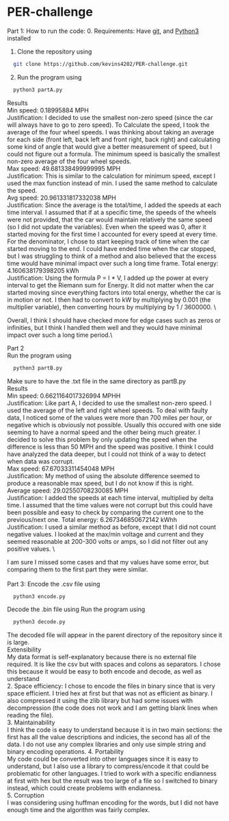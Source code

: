 # PER-challenge
Part 1:
How to run the code:
0. Requirements: Have [git](https://git-scm.com), and [Python3](https://www.python.org/downloads/) installed
1. Clone the repository using 
```sh
  git clone https://github.com/kevins4202/PER-challenge.git
```
2. Run the program using 
```sh
  python3 partA.py
```
Results\
Min speed:  0.18995884 MPH\
Justification: I decided to use the smallest non-zero speed (since the car will always have to go to zero speed). To Calculate the speed, I took the average of the four wheel speeds. I was thinking about taking an average for each side (front left, back left and front right, back right) and calculating some kind of angle that would give a better measurement of speed, but I could not figure out a formula. The minimum speed is basically the smallest non-zero average of the four wheel speeds.\
Max speed:  49.681338499999995 MPH\
Justification: This is similar to the calculation for minimum speed, except I used the max function instead of min. I used the same method to calculate the speed.\
Avg speed:  20.961331817332038 MPH\
Justification: Since the average is the total/time, I added the speeds at each time interval. I assumed that if at a specific time, the speeds of the wheels were not provided, that the car would maintain relatively the same speed (so I did not update the variables). Even when the speed was 0, after it started moving for the first time I accounted for every speed at every time. For the denominator, I chose to start keeping track of time when the car started moving to the end. I could have ended time when the car stopped, but I was struggling to think of a method and also believed that the excess time would have minimal impact over such a long time frame. 
Total energy:  4.160638179398205 kWh\
Justification: Using the formula P = I * V, I added up the power at every interval to get the Riemann sum for Energy. It did not matter when the car started moving since everything factors into total energy, whether the car is in motion or not. I then had to convert to kW by multiplying by 0.001 (the multiplier variable), then converting hours by multiplying by 1 / 3600000. \\

Overall, I think I should have checked more for edge cases such as zeros or infinities, but I think I handled them well and they would have minimal impact over such a long time period.\\

Part 2\
Run the program using 
```sh
  python3 partB.py
```
Make sure to have the .txt file in the same directory as partB.py\
Results\
Min speed:  0.6621164017326994 MPHH\
Justification: Like part A, I decided to use the smallest non-zero speed. I used the average of the left and right wheel speeds. To deal with faulty data, I noticed some of the values were more than 700 miles per hour, or negative which is obviously not possible. Usually this occured with one side seeming to have a normal speed and the other being much greater. I decided to solve this problem by only updating the speed when the difference is less than 50 MPH and the speed was positive. I think I could have analyzed the data deeper, but I could not think of a way to detect when data was corrupt. \
Max speed:  67.67033311454048 MPH\
Justification: My method of using the absolute difference seemed to produce a reasonable max speed, but I do not know if this is right. \
Average speed:  29.02550708230085 MPH\
Justification: I added the speeds at each time interval, multiplied by delta time. I assumed that the time values were not corrupt but this could have been possible and easy to check by comparing the current one to the previous/next one.
Total energy:  6.267346850672142 kWhh\
Justification: I used a similar method as before, except that I did not count negative values. I looked at the max/min voltage and current and they seemed reasonable at 200-300 volts or amps, so I did not filter out any positive values. \

I am sure I missed some cases and that my values have some error, but comparing them to the first part they were similar. \
\
Part 3:
Encode the .csv file using 
```sh
  python3 encode.py
```
Decode the .bin file using
Run the program using 
```sh
  python3 decode.py
```
The decoded file will appear in the parent directory of the repository since it is large.\
Extensibility\
My data format is self-explanatory because there is no external file required. It is like the csv but with spaces and colons as separators. I chose this because it would be easy to both encode and decode, as well as understand\
2. Space efficiency: I chose to encode the files in binary since that is very space efficient. I tried hex at first but that was not as efficient as binary. I also compressed it using the zlib library but had some issues with decompression (the code does not work and I am getting blank lines when reading the file).\
3. Maintainability\
I think the code is easy to understand because it is in two main sections: the first has all the value descriptions and indicies, the second has all of the data. I do not use any complex libraries and only use simple string and binary encoding operations.
4. Portability\
My code could be converted into other languages since it is easy to understand, but I also use a library to compress/encode it that could be problematic for other languages. I tried to work with a specific endianness at first with hex but the result was too large of a file so I switched to binary instead, which could create problems with endianness.\
5. Corruption\
I was considering using huffman encoding for the words, but I did not have enough time and the algorithm was fairly complex.
